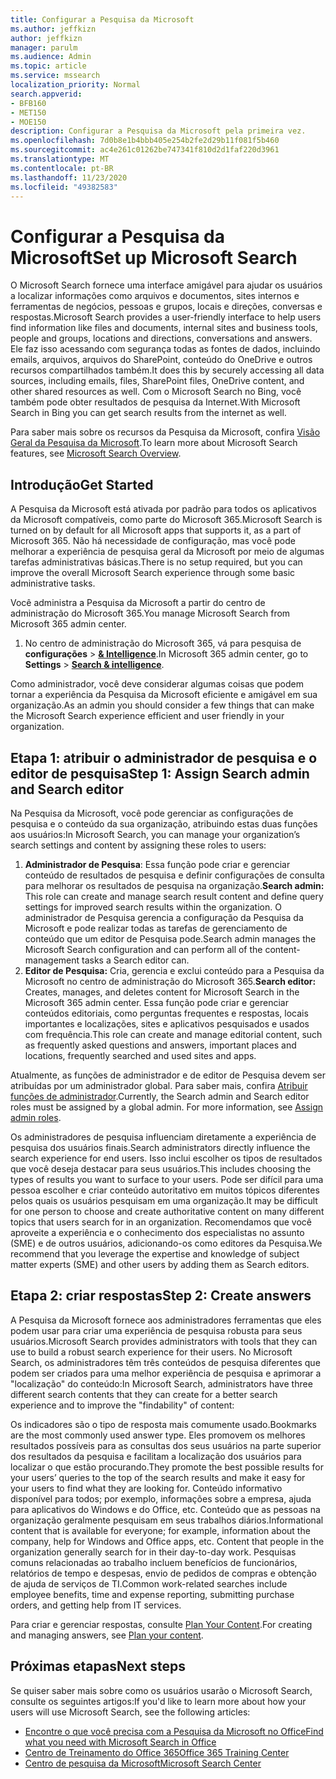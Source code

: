 ```yaml
---
title: Configurar a Pesquisa da Microsoft
ms.author: jeffkizn
author: jeffkizn
manager: parulm
ms.audience: Admin
ms.topic: article
ms.service: mssearch
localization_priority: Normal
search.appverid:
- BFB160
- MET150
- MOE150
description: Configurar a Pesquisa da Microsoft pela primeira vez.
ms.openlocfilehash: 7d0b8e1b4bbb405e254b2fe2d29b11f081f5b460
ms.sourcegitcommit: ac4e261c01262be747341f810d2d1faf220d3961
ms.translationtype: MT
ms.contentlocale: pt-BR
ms.lasthandoff: 11/23/2020
ms.locfileid: "49382583"
---
```

# <a name="set-up-microsoft-search"></a><span data-ttu-id="17a22-103">Configurar a Pesquisa da Microsoft</span><span class="sxs-lookup"><span data-stu-id="17a22-103">Set up Microsoft Search</span></span>

<span data-ttu-id="17a22-104">O Microsoft Search fornece uma interface amigável para ajudar os usuários a localizar informações como arquivos e documentos, sites internos e ferramentas de negócios, pessoas e grupos, locais e direções, conversas e respostas.</span><span class="sxs-lookup"><span data-stu-id="17a22-104">Microsoft Search provides a user-friendly interface to help users find information like files and documents, internal sites and business tools, people and groups, locations and directions, conversations and answers.</span></span> <span data-ttu-id="17a22-105">Ele faz isso acessando com segurança todas as fontes de dados, incluindo emails, arquivos, arquivos do SharePoint, conteúdo do OneDrive e outros recursos compartilhados também.</span><span class="sxs-lookup"><span data-stu-id="17a22-105">It does this by securely accessing all data sources, including emails, files, SharePoint files, OneDrive content, and other shared resources as well.</span></span> <span data-ttu-id="17a22-106">Com o Microsoft Search no Bing, você também pode obter resultados de pesquisa da Internet.</span><span class="sxs-lookup"><span data-stu-id="17a22-106">With Microsoft Search in Bing you can get search results from the internet as well.</span></span>

<span data-ttu-id="17a22-107">Para saber mais sobre os recursos da Pesquisa da Microsoft, confira [Visão Geral da Pesquisa da Microsoft](overview-microsoft-search.md).</span><span class="sxs-lookup"><span data-stu-id="17a22-107">To learn more about Microsoft Search features, see [Microsoft Search Overview](overview-microsoft-search.md).</span></span>

## <a name="get-started"></a><span data-ttu-id="17a22-108">Introdução</span><span class="sxs-lookup"><span data-stu-id="17a22-108">Get Started</span></span>

<span data-ttu-id="17a22-109">A Pesquisa da Microsoft está ativada por padrão para todos os aplicativos da Microsoft compatíveis, como parte do Microsoft 365.</span><span class="sxs-lookup"><span data-stu-id="17a22-109">Microsoft Search is turned on by default for all Microsoft apps that supports it, as a part of Microsoft 365.</span></span> <span data-ttu-id="17a22-110">Não há necessidade de configuração, mas você pode melhorar a experiência de pesquisa geral da Microsoft por meio de algumas tarefas administrativas básicas.</span><span class="sxs-lookup"><span data-stu-id="17a22-110">There is no setup required, but you can improve the overall Microsoft Search experience through some basic administrative tasks.</span></span>

<span data-ttu-id="17a22-111">Você administra a Pesquisa da Microsoft a partir do centro de administração do Microsoft 365.</span><span class="sxs-lookup"><span data-stu-id="17a22-111">You manage Microsoft Search from Microsoft 365 admin center.</span></span>

1. <span data-ttu-id="17a22-112">No centro de administração do Microsoft 365, vá para pesquisa de **configurações**  >  [**& Intelligence**](https://admin.microsoft.com/Adminportal/Home#/MicrosoftSearch).</span><span class="sxs-lookup"><span data-stu-id="17a22-112">In Microsoft 365 admin center, go to **Settings** > [**Search & intelligence**](https://admin.microsoft.com/Adminportal/Home#/MicrosoftSearch).</span></span>

<span data-ttu-id="17a22-113">Como administrador, você deve considerar algumas coisas que podem tornar a experiência da Pesquisa da Microsoft eficiente e amigável em sua organização.</span><span class="sxs-lookup"><span data-stu-id="17a22-113">As an admin you should consider a few things that can make the Microsoft Search experience efficient and user friendly in your organization.</span></span>

## <a name="step-1-assign-search-admin-and-search-editor"></a><span data-ttu-id="17a22-114">Etapa 1: atribuir o administrador de pesquisa e o editor de pesquisa</span><span class="sxs-lookup"><span data-stu-id="17a22-114">Step 1: Assign Search admin and Search editor</span></span>

<span data-ttu-id="17a22-115">Na Pesquisa da Microsoft, você pode gerenciar as configurações de pesquisa e o conteúdo da sua organização, atribuindo estas duas funções aos usuários:</span><span class="sxs-lookup"><span data-stu-id="17a22-115">In Microsoft Search, you can manage your organization’s search settings and content by assigning these roles to users:</span></span>

1. <span data-ttu-id="17a22-116">**Administrador de Pesquisa**: Essa função pode criar e gerenciar conteúdo de resultados de pesquisa e definir configurações de consulta para melhorar os resultados de pesquisa na organização.</span><span class="sxs-lookup"><span data-stu-id="17a22-116">**Search admin:** This role can create and manage search result content and define query settings for improved search results within the organization.</span></span> <span data-ttu-id="17a22-117">O administrador de Pesquisa gerencia a configuração da Pesquisa da Microsoft e pode realizar todas as tarefas de gerenciamento de conteúdo que um editor de Pesquisa pode.</span><span class="sxs-lookup"><span data-stu-id="17a22-117">Search admin manages the Microsoft Search configuration and can perform all of the content-management tasks a Search editor can.</span></span>
2. <span data-ttu-id="17a22-118">**Editor de Pesquisa:** Cria, gerencia e exclui conteúdo para a Pesquisa da Microsoft no centro de administração do Microsoft 365.</span><span class="sxs-lookup"><span data-stu-id="17a22-118">**Search editor:** Creates, manages, and deletes content for Microsoft Search in the Microsoft 365 admin center.</span></span> <span data-ttu-id="17a22-119">Essa função pode criar e gerenciar conteúdos editoriais, como perguntas frequentes e respostas, locais importantes e localizações, sites e aplicativos pesquisados e usados com frequência.</span><span class="sxs-lookup"><span data-stu-id="17a22-119">This role can create and manage editorial content, such as frequently asked questions and answers, important places and locations, frequently searched and used sites and apps.</span></span>

<span data-ttu-id="17a22-120">Atualmente, as funções de administrador e de editor de Pesquisa devem ser atribuídas por um administrador global. Para saber mais, confira [Atribuir funções de administrador](https://docs.microsoft.com/office365/admin/add-users/assign-admin-roles?view=o365-worldwide).</span><span class="sxs-lookup"><span data-stu-id="17a22-120">Currently, the Search admin and Search editor roles must be assigned by a global admin. For more information, see [Assign admin roles](https://docs.microsoft.com/office365/admin/add-users/assign-admin-roles?view=o365-worldwide).</span></span>

<span data-ttu-id="17a22-121">Os administradores de pesquisa influenciam diretamente a experiência de pesquisa dos usuários finais.</span><span class="sxs-lookup"><span data-stu-id="17a22-121">Search administrators directly influence the search experience for end users.</span></span> <span data-ttu-id="17a22-122">Isso inclui escolher os tipos de resultados que você deseja destacar para seus usuários.</span><span class="sxs-lookup"><span data-stu-id="17a22-122">This includes choosing the types of results you want to surface to your users.</span></span> <span data-ttu-id="17a22-123">Pode ser difícil para uma pessoa escolher e criar conteúdo autoritativo em muitos tópicos diferentes pelos quais os usuários pesquisam em uma organização.</span><span class="sxs-lookup"><span data-stu-id="17a22-123">It may be difficult for one person to choose and create authoritative content on many different topics that users search for in an organization.</span></span> <span data-ttu-id="17a22-124">Recomendamos que você aproveite a experiência e o conhecimento dos especialistas no assunto (SME) e de outros usuários, adicionando-os como editores da Pesquisa.</span><span class="sxs-lookup"><span data-stu-id="17a22-124">We recommend that you leverage the expertise and knowledge of subject matter experts (SME) and other users by adding them as Search editors.</span></span>

## <a name="step-2-create-answers"></a><span data-ttu-id="17a22-125">Etapa 2: criar respostas</span><span class="sxs-lookup"><span data-stu-id="17a22-125">Step 2: Create answers</span></span>

<span data-ttu-id="17a22-126">A Pesquisa da Microsoft fornece aos administradores ferramentas que eles podem usar para criar uma experiência de pesquisa robusta para seus usuários.</span><span class="sxs-lookup"><span data-stu-id="17a22-126">Microsoft Search provides administrators with tools that they can use to build a robust search experience for their users.</span></span> <span data-ttu-id="17a22-127">No Microsoft Search, os administradores têm três conteúdos de pesquisa diferentes que podem ser criados para uma melhor experiência de pesquisa e aprimorar a "localização" do conteúdo:</span><span class="sxs-lookup"><span data-stu-id="17a22-127">In Microsoft Search, administrators have three different search contents that they can create for a better search experience and to improve the "findability" of content:</span></span>

<span data-ttu-id="17a22-128">Os indicadores são o tipo de resposta mais comumente usado.</span><span class="sxs-lookup"><span data-stu-id="17a22-128">Bookmarks are the most commonly used answer type.</span></span> <span data-ttu-id="17a22-129">Eles promovem os melhores resultados possíveis para as consultas dos seus usuários na parte superior dos resultados da pesquisa e facilitam a localização dos usuários para localizar o que estão procurando.</span><span class="sxs-lookup"><span data-stu-id="17a22-129">They promote the best possible results for your users’ queries to the top of the search results and make it easy for your users to find what they are looking for.</span></span>
<span data-ttu-id="17a22-130">Conteúdo informativo disponível para todos; por exemplo, informações sobre a empresa, ajuda para aplicativos do Windows e do Office, etc. Conteúdo que as pessoas na organização geralmente pesquisam em seus trabalhos diários.</span><span class="sxs-lookup"><span data-stu-id="17a22-130">Informational content that is available for everyone; for example, information about the company, help for Windows and Office apps, etc. Content that people in the organization generally search for in their day-to-day work.</span></span> <span data-ttu-id="17a22-131">Pesquisas comuns relacionadas ao trabalho incluem benefícios de funcionários, relatórios de tempo e despesas, envio de pedidos de compras e obtenção de ajuda de serviços de TI.</span><span class="sxs-lookup"><span data-stu-id="17a22-131">Common work-related searches include employee benefits, time and expense reporting, submitting purchase orders, and getting help from IT services.</span></span>

<span data-ttu-id="17a22-132">Para criar e gerenciar respostas, consulte [Plan Your Content](plan-your-content.md).</span><span class="sxs-lookup"><span data-stu-id="17a22-132">For creating and managing answers, see [Plan your content](plan-your-content.md).</span></span>

## <a name="next-steps"></a><span data-ttu-id="17a22-133">Próximas etapas</span><span class="sxs-lookup"><span data-stu-id="17a22-133">Next steps</span></span>

<span data-ttu-id="17a22-134">Se quiser saber mais sobre como os usuários usarão o Microsoft Search, consulte os seguintes artigos:</span><span class="sxs-lookup"><span data-stu-id="17a22-134">If you'd like to learn more about how your users will use Microsoft Search, see the following articles:</span></span>

- [<span data-ttu-id="17a22-135">Encontre o que você precisa com a Pesquisa da Microsoft no Office</span><span class="sxs-lookup"><span data-stu-id="17a22-135">Find what you need with Microsoft Search in Office</span></span>](https://support.office.com/article/find-what-you-need-with-microsoft-search-in-office-2457d4d8-48a8-4ad4-ab89-5a0657aa8446)
- [<span data-ttu-id="17a22-136">Centro de Treinamento do Office 365</span><span class="sxs-lookup"><span data-stu-id="17a22-136">Office 365 Training Center</span></span>](https://support.office.com/office-training-center)
- [<span data-ttu-id="17a22-137">Centro de pesquisa da Microsoft</span><span class="sxs-lookup"><span data-stu-id="17a22-137">Microsoft Search Center</span></span>](https://support.office.com/article/-working-title-microsoft-search-center-b8bf5a2c-7515-40a9-9a6a-b8ed382c86bc)
